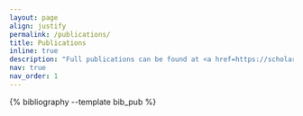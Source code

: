```yaml
---
layout: page
align: justify
permalink: /publications/
title: Publications
inline: true
description: "Full publications can be found at <a href=https://scholar.google.com/citations?user=Fi6WlW0AAAAJ&hl=en><p><strong>Google scholar</strong></p></a>. <br/> † represents the joint first author."
nav: true
nav_order: 1
---
```


<!-- _pages/publications.md -->
<div class="publications">

{% bibliography --template bib_pub %}

</div>
